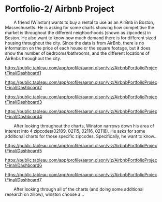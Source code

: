 # Portfolio-2/ Airbnb Project

&ensp;&thinsp;&ensp;&thinsp;&ensp;&thinsp;A friend (Winston) wants to buy a rental to use as an AirBnb in Boston, Massechusetts.  He is asking for some charts showing how competitive the market is throughout the different neighborhoods (shown as zipcodes) in Boston.  He also want to know how much demand there is for different sized housing throughout the city.  Since the data is from AirBnb, there is no information on the price of each house or the square footage, but it does show the number of bedrooms/bathrooms, and the different locations of AirBnbs throughout the city.

https://public.tableau.com/app/profile/aaron.olson/viz/AirbnbPortfolioProjectFinal/Dashboard1

https://public.tableau.com/app/profile/aaron.olson/viz/AirbnbPortfolioProjectFinal/Dashboard2

https://public.tableau.com/app/profile/aaron.olson/viz/AirbnbPortfolioProjectFinal/Dashboard3

https://public.tableau.com/app/profile/aaron.olson/viz/AirbnbPortfolioProjectFinal/Dashboard4

&ensp;&thinsp;&ensp;&thinsp;&ensp;&thinsp;After looking throughout the charts, Winston narrows down his area of interest into 4 zipcodes(02109, 02115, 02116, 02118).  He asks for some additional charts for those specific zipcodes. Specifically, he want to know..   

https://public.tableau.com/app/profile/aaron.olson/viz/AirbnbPortfolioProjectFinal/Dashboard5

https://public.tableau.com/app/profile/aaron.olson/viz/AirbnbPortfolioProjectFinal/Dashboard6

https://public.tableau.com/app/profile/aaron.olson/viz/AirbnbPortfolioProjectFinal/Dashboard7

&ensp;&thinsp;&ensp;&thinsp;&ensp;&thinsp;After looking through all of the charts (and doing some additional research on zillow), winston choose a ..
